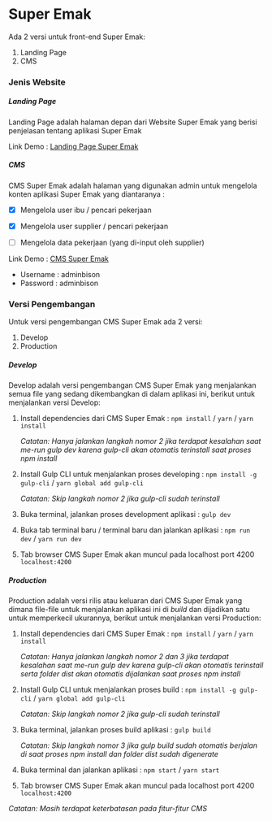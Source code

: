 Super Emak
==========
Ada 2 versi untuk front-end Super Emak:
1. Landing Page
2. CMS


### Jenis Website
##### Landing Page
   Landing Page adalah halaman depan dari Website Super Emak yang berisi penjelasan tentang aplikasi Super Emak


   Link Demo :
   [Landing Page Super Emak](http://superemak.herokuapp.com "Landing Page Super Emak")
##### CMS
   CMS Super Emak adalah halaman yang digunakan admin untuk mengelola konten aplikasi Super Emak yang diantaranya :
   - [x] Mengelola user ibu / pencari pekerjaan
   - [x] Mengelola user supplier / pencari pekerjaan
   - [ ] Mengelola data pekerjaan (yang di-input oleh supplier)
   

   Link Demo :
   [CMS Super Emak](http://super-emak.herokuapp.com "CMS Super Emak")
   * Username : adminbison
   * Password : adminbison


### Versi Pengembangan
Untuk versi pengembangan CMS Super Emak ada 2 versi:
1. Develop
2. Production


##### Develop
   Develop adalah versi pengembangan CMS Super Emak yang menjalankan semua file yang sedang dikembangkan di dalam aplikasi ini, berikut untuk menjalankan versi Develop:
   1. Install dependencies dari CMS Super Emak : `npm install` / `yarn` / `yarn install`


      *Catatan: Hanya jalankan langkah nomor 2 jika terdapat kesalahan saat me-run gulp dev karena gulp-cli akan otomatis terinstall saat proses npm install*
   2. Install Gulp CLI untuk menjalankan proses developing : `npm install -g gulp-cli` / `yarn global add gulp-cli`


      *Catatan: Skip langkah nomor 2 jika gulp-cli sudah terinstall*
   3. Buka terminal, jalankan proses development aplikasi : `gulp dev`
   4. Buka tab terminal baru / terminal baru dan jalankan aplikasi : `npm run dev` / `yarn run dev`
   5. Tab browser CMS Super Emak akan muncul pada localhost port 4200 `localhost:4200`
   

##### Production
   Production adalah versi rilis atau keluaran dari CMS Super Emak yang dimana file-file untuk menjalankan aplikasi ini di *build* dan dijadikan satu untuk memperkecil ukurannya, berikut untuk menjalankan versi Production:
   1. Install dependencies dari CMS Super Emak : `npm install` / `yarn` / `yarn install`


      *Catatan: Hanya jalankan langkah nomor 2 dan 3 jika terdapat kesalahan saat me-run gulp dev karena gulp-cli akan otomatis terinstall serta folder dist akan otomatis dijalankan saat proses npm install*
   2. Install Gulp CLI untuk menjalankan proses build : `npm install -g gulp-cli` / `yarn global add gulp-cli`


      *Catatan: Skip langkah nomor 2 jika gulp-cli sudah terinstall*
   3. Buka terminal, jalankan proses build aplikasi : `gulp build`


      *Catatan: Skip langkah nomor 3 jika gulp build sudah otomatis berjalan di saat proses npm install dan folder dist sudah digenerate*
   4. Buka terminal dan jalankan aplikasi : `npm start` / `yarn start`
   5. Tab browser CMS Super Emak akan muncul pada localhost port 4200 `localhost:4200`



*Catatan: Masih terdapat keterbatasan pada fitur-fitur CMS*